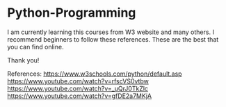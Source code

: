 # Python-Programming

I am currently learning this courses from W3 website and many others. I recommend beginners to follow these references. These are the best that you can find online.

Thank you!

References:
https://www.w3schools.com/python/default.asp
https://www.youtube.com/watch?v=rfscVS0vtbw
https://www.youtube.com/watch?v=_uQrJ0TkZlc
https://www.youtube.com/watch?v=gfDE2a7MKjA
